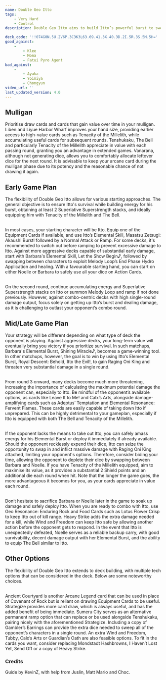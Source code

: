 ```yaml
---
name: Double Geo Itto
tags:
    - Very Hard
    - Control
description: Double Geo Itto aims to build Itto’s powerful burst to sweep the enemy in one combo round, while protecting Itto through the use of powerful Equipment Cards such as Tenacity of the Millelith and The Bell. In addition, the deck can leverage Barbara’s Melody Loop alongside cards like Tenshukaku to outlast and outvalue the opponent during the end game. Finish the game with the powerful Wind and Freedom combined with Heavy Strike, removing all potential counterplays from your opponent.

deck_code: '!!074G0N.5U.2V6P.3C3K3L63.69.41.3X.40.3D.2I.5R.3S.5M.5H='
good_against:
    - 
        - Klee
        - Mona
        - Fatui Pyro Agent
bad_against:
    - 
        - Ayaka
        - Yoimiya
        - Chongyun
video_url: ''
last_updated_version: 4.0
--- 
```


## Mulligan
<CardRow :cards= "['Tenacity of the Millelith', 'The Bell', 'Liben', 'Liyue Harbor Wharf', 'Tenshukaku']"></CardRow>

Prioritise draw cards and cards that gain value over time in your mulligan. Liben and Liyue Harbor Wharf improves your hand size, providing earlier access to high-value cards such as Tenacity of the Millelith, while accumulating useful cards for subsequent rounds. Tenshukaku, The Bell and particularly Tenacity of the Millelith appreciate in value with each passing round, granting you an advantage in extended games. Vanarana, although not generating dice, allows you to comfortably allocate leftover dice for the next round. It is advisable to keep your arcane card during the mulligan phase due to its potency and the reasonable chance of not drawing it again.

## Early Game Plan

The flexibility of Double Geo Itto allows for various starting approaches. The general objective is to ensure Itto's survival while building energy for his burst, obtaining at least 2 Superlative Superstrength stacks, and ideally equipping him with Tenacity of the Millelith and The Bell. <br></br>

In most cases, your starting character will be Itto. Equip one of the Equipment Cards if available, and use Itto’s Elemental Skill, Masatsu Zetsugi: Akaushi Burst! followed by a Normal Attack or Ramp. For some decks, it's recommended to switch out before ramping to prevent excessive damage to Itto. Against more aggressive decks capable of substantial early damage, start with Barbara's Elemental Skill, Let the Show Begin♪, followed by swapping between characters to exploit Melody Loop’s End Phase Hydro Application and healing. With a favourable starting hand, you can start on either Noelle or Barbara to safely use all your dice on Action Cards. <br></br>

On the second round, continue accumulating energy and Superlative Superstrength stacks on Itto or summon Melody Loop and ramp if not done previously. However, against combo-centric decks with high single-round damage output, focus solely on getting up Itto’s burst and dealing damage, as it is challenging to outlast your opponent’s combo round.

## Mid/Late Game Plan

Your strategy will be different depending on what type of deck the opponent is playing. Against aggressive decks, your long-term value will eventually bring you victory if you prioritize survival. In such matchups, Barbara's Elemental Burst, Shining Miracle♪, becomes a game-winning tool. In other matchups, however, the goal is to win by using Itto’s Elemental Burst, Royal Descent: Behold, Itto the Evil!, to gain Raging Oni King and threaten very substantial damage in a single round. <br></br>

From round 3 onward, many decks become much more threatening, increasing the importance of calculating the maximum potential damage the opponent can, especially to Itto. Be mindful of the opponent’s available options, as cards like Leave It to Me! and Calx’s Arts, alongside damage-amplifying cards such as Adeptus’ Temptation and Elemental Resonance: Fervent Flames. These cards are easily capable of taking down Itto if unprepared. This can be highly detrimental to your gameplan, especially if Itto is equipped with both The Bell and Tenacity of the Millelith.  <br></br>

If the opponent lacks the means to take out Itto, you can safely amass energy for his Elemental Burst or deploy it immediately if already available. Should the opponent recklessly expend their dice, Itto can seize the opportunity to swap in and inflict massive damage with Raging Oni King attached, limiting your opponent's options. Therefore, consider biding your time, allowing the opponent to deplete their dice by swapping between Barbara and Noelle. If you have Tenacity of the Millelith equipped, aim to maximise its value, as it provides a substantial 2 Shield points and an additional die each round when hit. Note that the longer the game goes, the more advantageous it becomes for you, as your cards appreciate in value each round. <br></br>

Don’t hesitate to sacrifice Barbara or Noelle later in the game to soak up damage and safely deploy Itto. When you are ready to combo with Itto, use Geo Resonance: Enduring Rock and Food Cards such as Lotus Flower Crisp to keep Itto out of kill range. Heavy Strike adds the extra damage needed for a kill, while Wind and Freedom can keep Itto safe by allowing another action before the opponent gets to respond. In the event that Itto is unexpectedly defeated, Noelle serves as a reliable backup carry, with good survivability, decent damage output with her Elemental Burst, and the ability to equip The Bell similar to Itto.

## Other Options
<CardRow :cards= "['Ancient Courtyard', 'Strategize', 'Sumeru City', 'Gambler’s Earrings', 'Guardian’s Oath']"></CardRow>

The flexibility of Double Geo Itto extends to deck building, with multiple tech options that can be considered in the deck. Below are some noteworthy choices. <br></br>

Ancient Courtyard is another Arcane Legend card that can be used in place of Covenant of Rock but is reliant on drawing Equipment Cards to be useful. Strategize provides more card draw, which is always useful, and has the added benefit of being immediate. Sumeru City serves as an alternative permanent ramp option that can replace or be used alongside Tenshukaku, pairing nicely with the aforementioned Strategize. Including a copy of Gambler’s Earrings can provide the extra dice needed to sweep all of the opponent’s characters in a single round. An extra Wind and Freedom, Tubby, Calx’s Arts or Guardian’s Oath are also feasible options. To fit in the cards you want, consider replacing Mondstadt Hashbrowns, I Haven’t Lost Yet, Send Off or a copy of Heavy Strike.

### Credits
Guide by KevinZ, with help from Juslin, Matt Mario and Choc.


